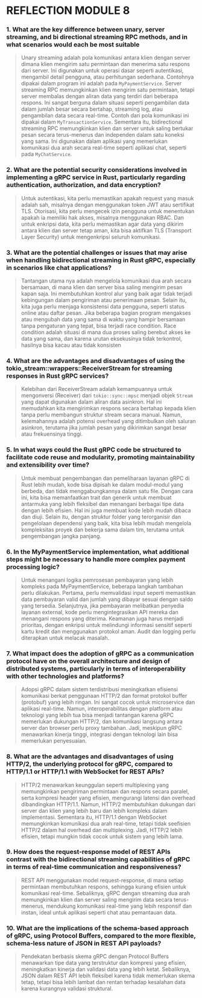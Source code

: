 # REFLECTION MODULE 8 

### 1. What are the key difference between unary, server streaming, and bi directional streaming RPC methods, and in what scenarios would each be most suitable
> Unary streaming adalah pola komunikasi antara klien dengan server dimana klien mengirim satu permintaan dan menerima satu respons dari server. Ini digunakan untuk operasi dasar seperti autentikasi, mengambil detail pengguna, atau perhitungan sederhana. Contohnya dipakai dalam program ini adalah pada `MyPaymentService`. Server streaming RPC memungkinkan klien mengirim satu permintaan, tetapi server membalas dengan aliran data yang terdiri dari beberapa respons. Ini sangat berguna dalam situasi seperti pengambilan data dalam jumlah besar secara bertahap, streaming log, atau pengambilan data secara real-time. Contoh dari pola komunikasi ini dipakai dalam `MyTransactionService`. Sementara itu, bidirectional streaming RPC memungkinkan klien dan server untuk saling bertukar pesan secara terus-menerus dan independen dalam satu koneksi yang sama. Ini digunakan dalam aplikasi yang memerlukan komunikasi dua arah secara real-time seperti aplikasi chat, seperti pada `MyChatService`.

### 2. What are the potential security considerations involved in implementing a gRPC service in Rust, particularly regarding authentication, authorization, and data encryption?
> Untuk autentikasi, kita perlu memastikan apakah request yang masuk adalah sah, misalnya dengan menggunakan token JWT atau sertifikat TLS. Otorisasi, kita perlu mengecek izin pengguna untuk menentukan apakah ia memiliki hak akses, misalnya menggunakan RBAC. Dan untuk enkripsi data, kita perlu memastikan agar data yang dikirim antara klien dan server tetap aman, kita bisa aktifkan TLS (Transport Layer Security) untuk mengenkripsi seluruh komunikasi. 

### 3. What are the potential challenges or issues that may arise when handling bidirectional streaming in Rust gRPC, especially in scenarios like chat applications?
> Tantangan utama nya adalah mengelola komunikasi dua arah secara bersamaan, di mana klien dan server bisa saling mengirim pesan kapan saja. Ini membutuhkan kontrol alur yang baik agar tidak terjadi kebingungan dalam pengiriman atau penerimaan pesan. Selain itu, kita juga perlu menjaga konsistensi data pengguna, seperti status online atau daftar pesan. Jika beberapa bagian program mengakses atau mengubah data yang sama di waktu yang hampir bersamaan tanpa pengaturan yang tepat, bisa terjadi race condition. Race condition adalah situasi di mana dua proses saling berebut akses ke data yang sama, dan karena urutan eksekusinya tidak terkontrol, hasilnya bisa kacau atau tidak konsisten

### 4. What are the advantages and disadvantages of using the tokio_stream::wrappers::ReceiverStream for streaming responses in Rust gRPC services?
> Kelebihan dari ReceiverStream adalah kemampuannya untuk mengonversi (Receiver) dari `tokio::sync::mpsc` menjadi objek `Stream` yang dapat digunakan dalam aliran data asinkron. Hal ini memudahkan kita mengirimkan respons secara bertahap kepada klien tanpa perlu membangun struktur stream secara manual. Namun, kelemahannya adalah potensi overhead yang ditimbulkan oleh saluran asinkron, terutama jika jumlah pesan yang dikirimkan sangat besar atau frekuensinya tinggi. 

### 5. In what ways could the Rust gRPC code be structured to facilitate code reuse and modularity, promoting maintainability and extensibility over time?
> Untuk membuat pengembangan dan pemeliharaan layanan gRPC di Rust lebih mudah, kode bisa dipisah ke dalam modul-modul yang berbeda, dan tidak menggabungkannya dalam satu file. Dengan cara ini, kita bisa memanfaatkan trait dan generik untuk membuat antarmuka yang lebih fleksibel dan menangani berbagai tipe data dengan lebih efisien. Hal ini juga membuat kode lebih mudah dibaca dan diuji. Selain itu, dengan struktur folder yang terorganisir dan pengelolaan dependensi yang baik, kita bisa lebih mudah mengelola kompleksitas proyek dan bekerja sama dalam tim, terutama untuk pengembangan jangka panjang.

### 6. In the MyPaymentService implementation, what additional steps might be necessary to handle more complex payment processing logic?
> Untuk menangani logika pemrosesan pembayaran yang lebih kompleks pada MyPaymentService, beberapa langkah tambahan perlu dilakukan. Pertama, perlu memvalidasi input seperti memastikan data pembayaran valid dan jumlah yang dibayar sesuai dengan saldo yang tersedia. Selanjutnya, jika pembayaran melibatkan penyedia layanan external, kode perlu mengintegrasikan API mereka dan menangani respons yang diterima. Keamanan juga harus menjadi prioritas, dengan enkripsi untuk melindungi informasi sensitif seperti kartu kredit dan menggunakan protokol aman. Audit dan logging perlu diterapkan untuk melacak masalah. 

### 7. What impact does the adoption of gRPC as a communication protocol have on the overall architecture and design of distributed systems, particularly in terms of interoperability with other technologies and platforms?
> Adopsi gRPC dalam sistem terdistribusi meningkatkan efisiensi komunikasi berkat penggunaan HTTP/2 dan format protokol buffer (protobuf) yang lebih ringan. Ini sangat cocok untuk microservice dan aplikasi real-time. Namun, interoperabilitas dengan platform atau teknologi yang lebih tua bisa menjadi tantangan karena gRPC memerlukan dukungan HTTP/2, dan komunikasi langsung antara server dan browser perlu proxy tambahan. Jadi, meskipun gRPC menawarkan kinerja tinggi, integrasi dengan teknologi lain bisa memerlukan penyesuaian.

### 8. What are the advantages and disadvantages of using HTTP/2, the underlying protocol for gRPC, compared to HTTP/1.1 or HTTP/1.1 with WebSocket for REST APIs?
> HTTP/2 menawarkan keunggulan seperti multiplexing yang memungkinkan pengiriman permintaan dan respons secara paralel, serta kompresi header yang efisien, mengurangi latensi dan overhead dibandingkan HTTP/1.1. Namun, HTTP/2 membutuhkan dukungan dari server dan klien yang lebih baru dan lebih kompleks dalam implementasi. Sementara itu, HTTP/1.1 dengan WebSocket memungkinkan komunikasi dua arah real-time, tetapi tidak seefisien HTTP/2 dalam hal overhead dan multiplexing. Jadi, HTTP/2 lebih efisien, tetapi mungkin tidak cocok untuk sistem yang lebih lama.

### 9. How does the request-response model of REST APIs contrast with the bidirectional streaming capabilities of gRPC in terms of real-time communication and responsiveness?
> REST API menggunakan model request-response, di mana setiap permintaan membutuhkan respons, sehingga kurang efisien untuk komunikasi real-time. Sebaliknya, gRPC dengan streaming dua arah memungkinkan klien dan server saling mengirim data secara terus-menerus, mendukung komunikasi real-time yang lebih responsif dan instan, ideal untuk aplikasi seperti chat atau pemantauan data.

### 10. What are the implications of the schema-based approach of gRPC, using Protocol Buffers, compared to the more flexible, schema-less nature of JSON in REST API payloads?
> Pendekatan berbasis skema gRPC dengan Protocol Buffers menawarkan tipe data yang terstruktur dan kompresi yang efisien, meningkatkan kinerja dan validasi data yang lebih ketat. Sebaliknya, JSON dalam REST API lebih fleksibel karena tidak memerlukan skema tetap, tetapi bisa lebih lambat dan rentan terhadap kesalahan data karena kurangnya validasi struktural.
